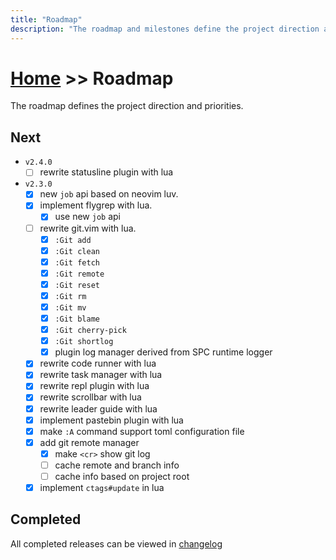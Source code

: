 ```yaml
---
title: "Roadmap"
description: "The roadmap and milestones define the project direction and priorities."
---
```


# [Home](../) >> Roadmap

The roadmap defines the project direction and priorities.

## Next

- `v2.4.0`
  - [ ] rewrite statusline plugin with lua

- `v2.3.0`
  - [x] new `job` api based on neovim luv.
  - [x] implement flygrep with lua.
    - [x] use new `job` api
  - [ ] rewrite git.vim with lua.
    - [x] `:Git add`
    - [x] `:Git clean`
    - [x] `:Git fetch`
    - [x] `:Git remote`
    - [x] `:Git reset`
    - [x] `:Git rm`
    - [x] `:Git mv`
    - [x] `:Git blame`
    - [x] `:Git cherry-pick`
    - [x] `:Git shortlog`
    - [x] plugin log manager derived from SPC runtime logger
  - [x] rewrite code runner with lua
  - [x] rewrite task manager with lua
  - [x] rewrite repl plugin with lua
  - [x] rewrite scrollbar with lua
  - [x] rewrite leader guide with lua
  - [x] implement pastebin plugin with lua
  - [x] make `:A` command support toml configuration file
  - [x] add git remote manager
    - [x] make `<cr>` show git log
    - [ ] cache remote and branch info
    - [ ] cache info based on project root
  - [x] implement `ctags#update` in lua

## Completed

All completed releases can be viewed in [changelog](../development/#Changelog)
